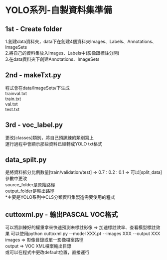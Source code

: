 # YOLO系列-自製資料集準備
## 1st - Create folder
1.創建data資料夾，data下在創建4個資料夾Images、Labels、Annotations、ImageSets  
2.將自己的資料集放入Images、Labels中(影像跟標註分開)  
3.在data資料夾下創建Annotations、ImageSets
## 2nd - makeTxt.py
程式會在data/ImageSets/下生成  
trainval.txt  
train.txt  
val.txt  
test.txt
## 3rd - voc_label.py
更改[classes]類別，將自己預訊練的類別寫上  
運行過程中會顯示那些資料已經轉成YOLO txt格式
## data_spilt.py
是將資料拆分比例數量[train/validation/test] => 0.7 : 0.2 : 0.1 => 可以[split_data]參數中更改  
source_folder是原始路徑  
output_folder是輸出路徑  
*主要是YOLO系列中CLS分類資料集製造需要使用的程式
## cuttoxml.py - 輸出PASCAL VOC格式
可以將訓練好的權重拿來快速預測未標註影像 => 加速標註效率、查看模型標註效果
可以使用python cuttoxml.py --model XXX.pt --images XXX --output XXX  
images => 影像目錄或單一影像檔案路徑  
output => VOC XML檔案輸出目錄  
或可以在程式中更改default位置，直接運行
